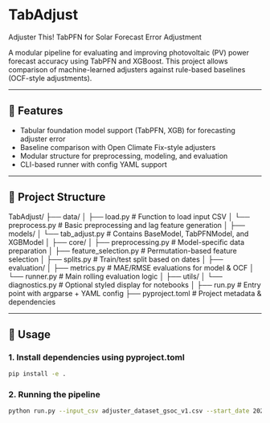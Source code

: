 # TabAdjust
Adjuster This! TabPFN for Solar Forecast Error Adjustment

A modular pipeline for evaluating and improving photovoltaic (PV) power forecast accuracy using TabPFN and XGBoost. This project allows comparison of machine-learned adjusters against rule-based baselines (OCF-style adjustments).

---

## 🔧 Features

- Tabular foundation model support (TabPFN, XGB) for forecasting adjuster error
- Baseline comparison with Open Climate Fix-style adjusters
- Modular structure for preprocessing, modeling, and evaluation
- CLI-based runner with config YAML support

---

## 📁 Project Structure
TabAdjust/
├── data/
│   ├── load.py                # Function to load input CSV
│   └── preprocess.py          # Basic preprocessing and lag feature generation
│
├── models/
│   └── tab_adjust.py          # Contains BaseModel, TabPFNModel, and XGBModel
│
├── core/
│   ├── preprocessing.py       # Model-specific data preparation
│   ├── feature_selection.py   # Permutation-based feature selection
│   ├── splits.py              # Train/test split based on dates
│
├── evaluation/
│   ├── metrics.py             # MAE/RMSE evaluations for model & OCF
│   └── runner.py              # Main rolling evaluation logic
│
├── utils/
│   └── diagnostics.py         # Optional styled display for notebooks
│
├── run.py                     # Entry point with argparse + YAML config
├── pyproject.toml             # Project metadata & dependencies




---

## 🚀 Usage

### 1. Install dependencies using pyproject.toml

```bash
pip install -e .
```

### 2. Running the pipeline

```bash
python run.py --input_csv adjuster_dataset_gsoc_v1.csv --start_date 2024-08-01 --model_type xgboost --output_prefix results_xgb
```
